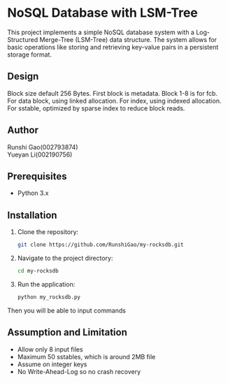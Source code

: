 # NoSQL Database with LSM-Tree

This project implements a simple NoSQL database system with a Log-Structured Merge-Tree (LSM-Tree) data structure. The system allows for basic operations like storing and retrieving key-value pairs in a persistent storage format.

## Design
Block size default 256 Bytes.  First block is metadata. Block 1-8 is for fcb.  
For data block, using linked allocation. For index, using indexed allocation.  
For sstable, optimized by sparse index to reduce block reads.

## Author
Runshi Gao(002793874)  
Yueyan Li(002190756)

## Prerequisites

- Python 3.x

## Installation

1. Clone the repository:

    ```bash
    git clone https://github.com/RunshiGao/my-rocksdb.git
    ```

2. Navigate to the project directory:

    ```bash
    cd my-rocksdb
    ```

3. Run the application:

    ```bash
    python my_rocksdb.py
    ```
Then you will be able to input commands

## Assumption and Limitation
* Allow only 8 input files
* Maximum 50 sstables, which is around 2MB file
* Assume on integer keys
* No Write-Ahead-Log so no crash recovery